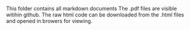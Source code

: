 This folder contains all markdown documents
The .pdf files are visible witihin github. 
The raw html code can be downloaded from the .html files and opened in browers for viewing.
